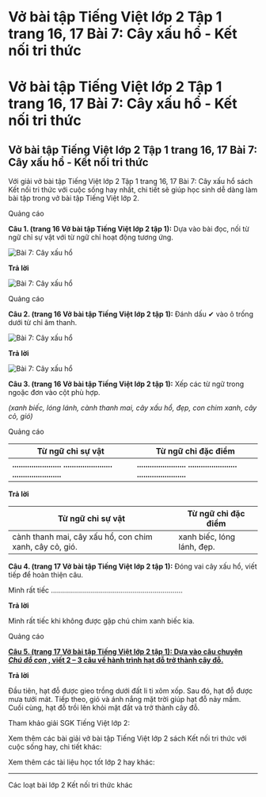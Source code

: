 # Vở bài tập Tiếng Việt lớp 2 Tập 1 trang 16, 17 Bài 7: Cây xấu hổ - Kết nối tri thức

# Vở bài tập Tiếng Việt lớp 2 Tập 1 trang 16, 17 Bài 7: Cây xấu hổ - Kết nối tri thức

## Vở bài tập Tiếng Việt lớp 2 Tập 1 trang 16, 17 Bài 7: Cây xấu hổ - Kết nối tri thức

Với giải vở bài tập Tiếng Việt lớp 2 Tập 1 trang 16, 17 Bài 7: Cây xấu hổ sách Kết nối tri thức với cuộc sống hay nhất, chi tiết sẽ giúp học sinh dễ dàng làm bài tập trong vở bài tập Tiếng Việt lớp 2.

Quảng cáo

**Câu 1. (trang 16 Vở bài tập Tiếng Việt lớp 2 tập 1):** Dựa vào bài đọc, nối từ ngữ chỉ sự vật với từ ngữ chỉ hoạt động tương ứng.

![Bài 7: Cây xấu hổ](https://vietjack.com/vbt-tieng-viet-2-kn/images/bai-7-cay-xau-ho-33760.png)  


**Trả lời**

![Bài 7: Cây xấu hổ](https://vietjack.com/vbt-tieng-viet-2-kn/images/bai-7-cay-xau-ho-33762.png)

Quảng cáo

**Câu 2. (trang 16 Vở bài tập Tiếng Việt lớp 2 tập 1):** Đánh dấu ✔ vào ô trống dưới từ chỉ âm thanh.

![Bài 7: Cây xấu hổ](https://vietjack.com/vbt-tieng-viet-2-kn/images/bai-7-cay-xau-ho-33764.png)

**Trả lời**

![Bài 7: Cây xấu hổ](https://vietjack.com/vbt-tieng-viet-2-kn/images/bai-7-cay-xau-ho-33766.png)

**Câu 3. (trang 16 Vở bài tập Tiếng Việt lớp 2 tập 1):** Xếp các từ ngữ trong ngoặc đơn vào cột phù hợp.

_(xanh biếc, lóng lánh, cành thanh mai, cây xấu hổ, đẹp, con chim xanh, cây cỏ, gió)_

Quảng cáo

**Từ ngữ chỉ sự vật** | **Từ ngữ chỉ đặc điểm**  
---|---  
**.......................** **.......................** **.......................** |  **.......................** **.......................** **.......................**  
  
**Trả lời**

**Từ ngữ chỉ sự vật** | **Từ ngữ chỉ đặc điểm**  
---|---  
cành thanh mai, cây xấu hổ, con chim xanh, cây cỏ, gió. | xanh biếc, lóng lánh, đẹp.  
  
**Câu 4. (trang 17 Vở bài tập Tiếng Việt lớp 2 tập 1):** Đóng vai cây xấu hổ, viết tiếp để hoàn thiện câu.

Mình rất tiếc …………………………………………………………

**Trả lời**

Mình rất tiếc khi không được gặp chú chim xanh biếc kia.

Quảng cáo

[**Câu 5. (trang 17 Vở bài tập Tiếng Việt lớp 2 tập 1): Dựa vào câu chuyện _Chú đỗ con_ , viết 2 – 3 câu về hành trình hạt đỗ trở thành cây đỗ.**](https://vietjack.com/vbt-tieng-viet-2-kn/viet-2-3-cau-ve-hanh-trinh-hat-do-tro-thanh-cay-do-vm.jsp)

**Trả lời**

Đầu tiên, hạt đỗ được gieo trồng dưới đất li ti xôm xốp. Sau đó, hạt đỗ được mưa tưới mát. Tiếp theo, gió và ánh nắng mặt trời giúp hạt đỗ nảy mầm. Cuối cùng, hạt đỗ trồi lên khỏi mặt đất và trở thành cây đỗ.

Tham khảo giải SGK Tiếng Việt lớp 2:

Xem thêm các bài giải vở bài tập Tiếng Việt lớp 2 sách Kết nối tri thức với cuộc sống hay, chi tiết khác:

Xem thêm các tài liệu học tốt lớp 2 hay khác:

* * *

Các loạt bài lớp 2 Kết nối tri thức khác
